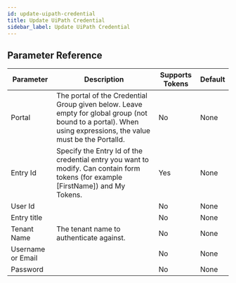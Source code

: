 ```yaml
---
id: update-uipath-credential
title: Update UiPath Credential
sidebar_label: Update UiPath Credential
---
```





## Parameter Reference
| Parameter | Description | Supports Tokens | Default |
| -- | -- | -- | -- |
| Portal | The portal of the Credential Group given below. Leave empty for global group (not bound to a portal). When using expressions, the value must be the PortalId. | No | None |
| Entry Id | Specify the Entry Id of the credential entry you want to modify. Can contain form tokens (for example [FirstName]) and My Tokens. | Yes | None |
| User Id |  | No | None |
| Entry title |  | No | None |
| Tenant Name | The tenant name to authenticate against. | No | None |
| Username or Email |  | No | None |
| Password |  | No | None |
